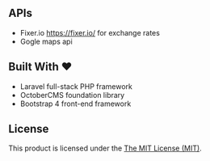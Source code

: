## APIs
- Fixer.io https://fixer.io/ for exchange rates
- Gogle maps api
## Built With :heart:
- Laravel full-stack PHP framework
- OctoberCMS foundation library
- Bootstrap 4 front-end framework
## License
This product is licensed under the [The MIT License (MIT)](https://github.com/Rees5/tasty-treats/blob/main/LICENSE).
